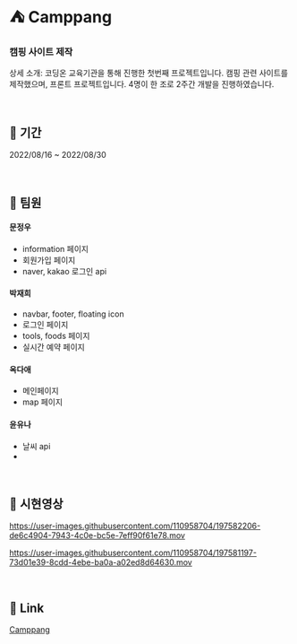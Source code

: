# :tent: Camppang

### 캠핑 사이트 제작

상세 소개: 코딩온 교육기관을 통해 진행한 첫번째 프로젝트입니다. 캠핑 관련 사이트를 제작했으며, 프론트 프로젝트입니다. 4명이 한 조로 2주간 개발을 진행하였습니다.

&nbsp;
## :date: 기간

2022/08/16 ~ 2022/08/30

&nbsp;
## :busts_in_silhouette: 팀원

#### 문정우
  * information 페이지
  * 회원가입 페이지
  * naver, kakao 로그인 api
  
#### 박재희
  * navbar, footer, floating icon
  * 로그인 페이지
  * tools, foods 페이지
  * 실시간 예약 페이지
  
#### 옥다애
  * 메인페이지
  * map 페이지
  
#### 윤유나
  * 날씨 api
  * 
  
&nbsp;
## :movie_camera: 시현영상

https://user-images.githubusercontent.com/110958704/197582206-de6c4904-7943-4c0e-bc5e-7eff90f61e78.mov

https://user-images.githubusercontent.com/110958704/197581197-73d01e39-8cdd-4ebe-ba0a-a02ed8d64630.mov

&nbsp;
## :link: Link
[Camppang](http://3.37.87.185:8000/)
